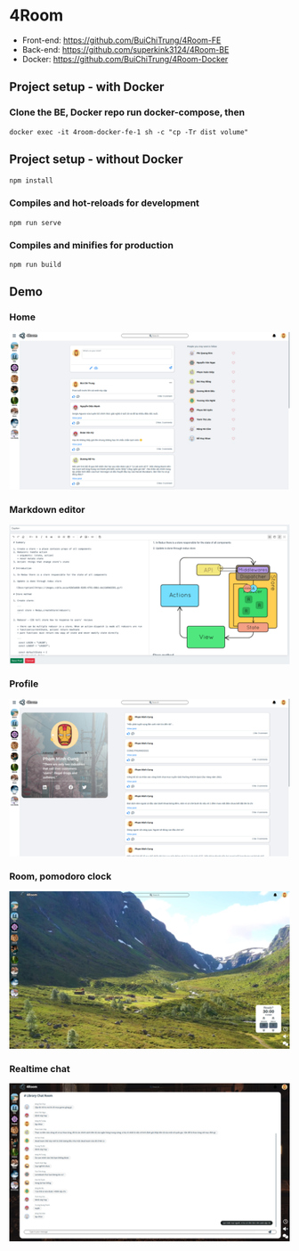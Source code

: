 # 4Room
+ Front-end: https://github.com/BuiChiTrung/4Room-FE
+ Back-end: https://github.com/superkink3124/4Room-BE
+ Docker: https://github.com/BuiChiTrung/4Room-Docker

## Project setup - with Docker

### Clone the BE, Docker repo run docker-compose, then
```
docker exec -it 4room-docker-fe-1 sh -c "cp -Tr dist volume"
```
## Project setup - without Docker
```
npm install
```

### Compiles and hot-reloads for development
```
npm run serve
```

### Compiles and minifies for production
```
npm run build
```


## Demo
### Home
![](./demo/forum.png)

### Markdown editor
![](./demo/markdown.png)

### Profile
![](./demo/profile.png)

### Room, pomodoro clock
![](./demo/room.png)

### Realtime chat
![](./demo/chat.png)